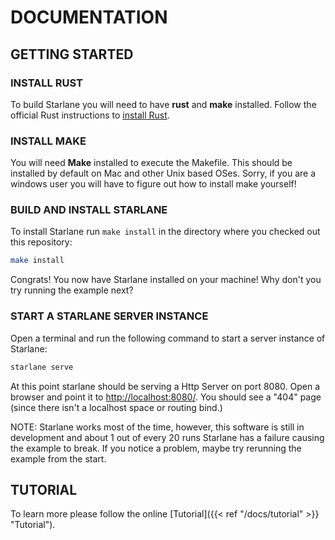 
# DOCUMENTATION

## GETTING STARTED

### INSTALL RUST
To build Starlane you will need to have **rust** and **make** installed.  Follow the official Rust instructions to [install Rust](https://www.rust-lang.org/tools/install).

### INSTALL MAKE
You will need **Make** installed to execute the Makefile.  This should be installed by default on Mac and other Unix based OSes. Sorry, if you are a windows user you will have to figure out how to install make yourself!

### BUILD AND INSTALL STARLANE
To install Starlane run ```make install``` in the directory where you checked out this repository:

```bash
make install
```

Congrats! You now have Starlane installed on your machine! Why don't you try running the example next?

### START A STARLANE SERVER INSTANCE
Open a terminal and run the following command to start a server instance of Starlane:

```bash
starlane serve
```
At this point starlane should be serving a Http Server on port 8080.  Open a browser and point it to [http://localhost:8080/](http://localhost:8080/).  You should see a "404" page (since there isn't a localhost space or routing bind.)

NOTE: Starlane works most of the time, however, this software is still in development and about 1 out of every 20 runs Starlane has a failure causing the example to break.  If you notice a problem, maybe try rerunning the example from the start.


## TUTORIAL
To learn more please follow the online [Tutorial]({{< ref "/docs/tutorial" >}} "Tutorial").




